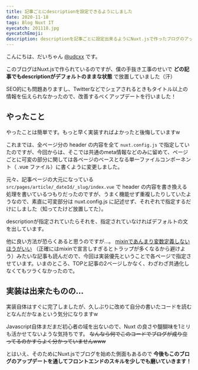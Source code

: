 ```yaml
---
title: 記事ごとにdescriptionを設定できるようにしました
date: 2020-11-18
tags: Blog Nuxt IT
eyecatch: 201118.jpg
eyecatchEmoji:
description: descriptionを記事ごとに設定出来るようにNuxt.jsで作ったブログのアップデートを行いました
---
```


こんにちは、だいちゃん [@udcxx](https://twitter.com/udc_xx) です。

このブログはNuxt.jsで作られているのですが、僕の手抜き工事のせいで **どの記事でもdescriptionがデフォルトのままな状態** で放置していました（汗）

SEO的にも問題ありますし、Twitterなどでシェアされるときもタイトル以上の情報を伝えられなかったので、改善するべくアップデートを行いました！

## やったこと

やったことは簡単です。もっと早く実装すればよかったと後悔していますw

これまでは、全ページ分の header の内容を全て `nuxt.config.js` で指定していたのですが、今回からは、そこでは共通のmeta情報などのみに留めて、ページごとに可変の部分に関しては各ページのベースとなる単一ファイルコンポーネント（ .vue ファイル）に書くように変更しました。

元々、記事ページの大元になっている `src/pages/article/_dateId/_slug/index.vue` で header の内容を書き換える処理を書いているつもりだったのですが、うまく機能せず重複したりしていたようなので、素直に可変部分は nuxt.config.js に記述せず、それぞれで指定するだけにしました（知ってたけど放置してた）。

descriptionが指定されていたらそれを、指定されていなければデフォルトの文を出しています。

他に良い方法が恐らくあると思うのですが...。 [mixinであんまり変数定義しないほうがいい](https://aloerina01.github.io/blog/2018-12-25-1#%E5%AE%A3%E8%A8%80%E9%83%A8%E5%88%86%E3%81%AF%E5%85%B1%E9%80%9A%E5%8C%96%E3%81%97%E3%81%AA%E3%81%84%E3%81%A4%E3%81%BE%E3%82%8Amixin%E3%82%92%E4%BD%BF%E3%82%8F%E3%81%AA%E3%81%84) （正確にはmixinで宣言しすぎるとトラップが多くなるから避けよう）みたいな記事も読んだので、今回は実装優先ということで各ページで指定させています。いまのところ、TOPと記事の2ページしかなく、わざわざ共通化しなくてもツラくなかったので。

## 実装は出来たものの...

実装自体はすぐに完了しましたが、久しぶりに改めて自分の書いたコードを読むとなんだかなぁという気分になりますw

Javascript自体まだまだ初心者の域を出ないので、Nuxt の良さや醍醐味を1ミリも活かせてないような気持ちです。 ~~なんなら何でこのコードでブログが成り立ってるのかすらよく分かっていませんwww~~

とはいえ、そのためにNuxt.jsでブログを始めた側面もあるので **今後もこのブログのアップデートを通してフロントエンドのスキルを少しでも磨いていきます！**
